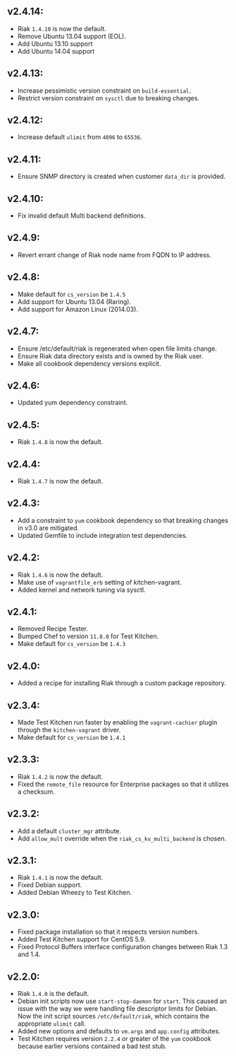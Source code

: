 ## v2.4.14:

* Riak `1.4.10` is now the default.
* Remove Ubuntu 13.04 support (EOL).
* Add Ubuntu 13.10 support
* Add Ubuntu 14.04 support

## v2.4.13:

* Increase pessimistic version constraint on `build-essential`.
* Restrict version constraint on `sysctl` due to breaking changes.

## v2.4.12:

* Increase default `ulimit` from `4096` to `65536`.

## v2.4.11:

* Ensure SNMP directory is created when customer `data_dir` is provided.

## v2.4.10:

* Fix invalid default Multi backend definitions.

## v2.4.9:

* Revert errant change of Riak node name from FQDN to IP address.

## v2.4.8:

* Make default for `cs_version` be `1.4.5`
* Add support for Ubuntu 13.04 (Raring).
* Add support for Amazon Linux (2014.03).

## v2.4.7:

* Ensure /etc/default/riak is regenerated when open file limits change.
* Ensure Riak data directory exists and is owned by the Riak user.
* Make all cookbook dependency versions explicit.

## v2.4.6:

* Updated yum dependency constraint.

## v2.4.5:

* Riak `1.4.8` is now the default.

## v2.4.4:

* Riak `1.4.7` is now the default.

## v2.4.3:

* Add a constraint to `yum` cookbook dependency so that breaking changes in
  v3.0 are mitigated.
* Updated Gemfile to include integration test dependencies.

## v2.4.2:

* Riak `1.4.6` is now the default.
* Make use of `vagrantfile_erb` setting of kitchen-vagrant.
* Added kernel and network tuning via sysctl.

## v2.4.1:

* Removed Recipe Tester.
* Bumped Chef to version `11.8.0` for Test Kitchen.
* Make default for `cs_version` be `1.4.3`

## v2.4.0:

* Added a recipe for installing Riak through a custom package repository.

## v2.3.4:

* Made Test Kitchen run faster by enabling the `vagrant-cachier` plugin
  through the `kitchen-vagrant` driver.
* Make default for `cs_version` be `1.4.1`

## v2.3.3:

* Riak `1.4.2` is now the default.
* Fixed the `remote_file` resource for Enterprise packages so that it utilizes
  a checksum.

## v2.3.2:

* Add a default `cluster_mgr` attribute.
* Add `allow_mult` override when the `riak_cs_kv_multi_backend` is chosen.

## v2.3.1:

* Riak `1.4.1` is now the default.
* Fixed Debian support.
* Added Debian Wheezy to Test Kitchen.

## v2.3.0:

* Fixed package installation so that it respects version numbers.
* Added Test Kitchen support for CentOS 5.9.
* Fixed Protocol Buffers interface configuration changes between Riak 1.3 and
  1.4.

## v2.2.0:

* Riak `1.4.0` is the default.
* Debian init scripts now use `start-stop-daemon` for `start`. This caused an
  issue with the way we were handling file descriptor limits for Debian. Now
  the init script sources `/etc/default/riak`, which contains the appropriate
  `ulimit` call.
* Added new options and defaults to `vm.args` and `app.config` attributes.
* Test Kitchen requires version `2.2.4` or greater of the `yum` cookbook
  because earlier versions contained a bad test stub.
